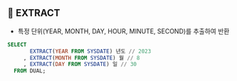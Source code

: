 ## 🌈 EXTRACT

- 특정 단위(YEAR, MONTH, DAY, HOUR, MINUTE, SECOND)를 추출하여 반환

```sql
SELECT
       EXTRACT(YEAR FROM SYSDATE) 년도 // 2023
     , EXTRACT(MONTH FROM SYSDATE) 월 // 8
     , EXTRACT(DAY FROM SYSDATE) 일 // 30
  FROM DUAL;
```